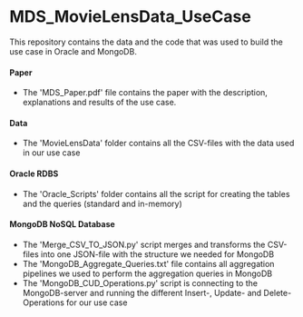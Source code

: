 # MDS_MovieLensData_UseCase
This repository contains the data and the code that was used to build the use case in Oracle and MongoDB. 

#### Paper
- The 'MDS_Paper.pdf' file contains the paper with the description, explanations and results of the use case.

#### Data
- The 'MovieLensData' folder contains all the CSV-files with the data used in our use case

#### Oracle RDBS
- The 'Oracle_Scripts' folder contains all the script for creating the tables and the queries (standard and in-memory)

#### MongoDB NoSQL Database
- The 'Merge_CSV_TO_JSON.py' script merges and transforms the CSV-files into one JSON-file with the structure we needed for MongoDB
- The 'MongoDB_Aggregate_Queries.txt' file contains all aggregation pipelines we used to perform the aggregation queries in MongoDB
- The 'MongoDB_CUD_Operations.py' script is connecting to the MongoDB-server and running the different Insert-, Update- and Delete-Operations for our use case
